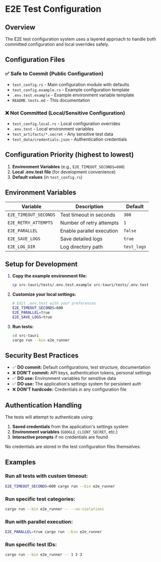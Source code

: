 # E2E Test Configuration

## Overview

The E2E test configuration system uses a layered approach to handle both committed configuration and local overrides safely.

## Configuration Files

### ✅ **Safe to Commit** (Public Configuration)
- `test_config.rs` - Main configuration module with defaults
- `test_config.example.rs` - Example configuration template  
- `.env.test.example` - Example environment variable template
- `README.tests.md` - This documentation

### ❌ **Not Committed** (Local/Sensitive Configuration)
- `test_config.local.rs` - Local configuration overrides
- `.env.test` - Local environment variables
- `test_artifacts/*.secret` - Any sensitive test data
- `test_data/credentials.json` - Authentication credentials

## Configuration Priority (highest to lowest)

1. **Environment Variables** (e.g., `E2E_TIMEOUT_SECONDS=600`)
2. **Local .env.test file** (for development convenience)
3. **Default values** (in `test_config.rs`)

## Environment Variables

| Variable | Description | Default |
|----------|-------------|---------|
| `E2E_TIMEOUT_SECONDS` | Test timeout in seconds | `300` |
| `E2E_RETRY_ATTEMPTS` | Number of retry attempts | `1` |
| `E2E_PARALLEL` | Enable parallel execution | `false` |
| `E2E_SAVE_LOGS` | Save detailed logs | `true` |
| `E2E_LOG_DIR` | Log directory path | `test_logs` |

## Setup for Development

1. **Copy the example environment file:**
   ```bash
   cp src-tauri/tests/.env.test.example src-tauri/tests/.env.test
   ```

2. **Customize your local settings:**
   ```bash
   # Edit .env.test with your preferences
   E2E_TIMEOUT_SECONDS=600
   E2E_PARALLEL=true
   E2E_SAVE_LOGS=true
   ```

3. **Run tests:**
   ```bash
   cd src-tauri
   cargo run --bin e2e_runner
   ```

## Security Best Practices

- ✅ **DO commit:** Default configurations, test structure, documentation
- ❌ **DON'T commit:** API keys, authentication tokens, personal settings
- ✅ **DO use:** Environment variables for sensitive data
- ✅ **DO use:** The application's settings system for persistent auth
- ❌ **DON'T hardcode:** Credentials in any configuration file

## Authentication Handling

The tests will attempt to authenticate using:
1. **Saved credentials** from the application's settings system
2. **Environment variables** (`GOOGLE_CLIENT_SECRET`, etc.)
3. **Interactive prompts** if no credentials are found

No credentials are stored in the test configuration files themselves.

## Examples

### Run all tests with custom timeout:
```bash
E2E_TIMEOUT_SECONDS=600 cargo run --bin e2e_runner
```

### Run specific test categories:
```bash
cargo run --bin e2e_runner -- --no-violations
```

### Run with parallel execution:
```bash
E2E_PARALLEL=true cargo run --bin e2e_runner
```

### Run specific test IDs:
```bash
cargo run --bin e2e_runner -- 1 2 3
```
